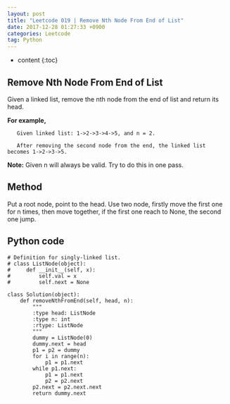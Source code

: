 ```yaml
---
layout: post
title: "Leetcode 019 | Remove Nth Node From End of List"
date: 2017-12-28 01:27:33 +0900
categories: Leetcode
tag: Python
---
```


* content
{:toc}



Remove Nth Node From End of List
------------------
Given a linked list, remove the nth node from the end of list and return its head.

**For example,**


```
   Given linked list: 1->2->3->4->5, and n = 2.

   After removing the second node from the end, the linked list becomes 1->2->3->5.
```

**Note:**
Given n will always be valid.
Try to do this in one pass.


Method
-------
Put a root node, point to the head. Use two node, firstly move the first one for n times, then move together, if the first one reach to None, the second one jump.











Python code
-------------



```
# Definition for singly-linked list.
# class ListNode(object):
#     def __init__(self, x):
#         self.val = x
#         self.next = None

class Solution(object):
    def removeNthFromEnd(self, head, n):
        """
        :type head: ListNode
        :type n: int
        :rtype: ListNode
        """
        dummy = ListNode(0)
        dummy.next = head
        p1 = p2 = dummy
        for i in range(n):
            p1 = p1.next
        while p1.next:
            p1 = p1.next
            p2 = p2.next
        p2.next = p2.next.next
        return dummy.next
```